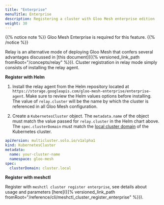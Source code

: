 ```yaml
---
title: "Enterprise"
menuTitle: Enterprise
description: Registering a cluster with Gloo Mesh enterprise edition
weight: 30
---
```


{{% notice note %}} Gloo Mesh Enterprise is required for this feature. {{% /notice %}}

Relay is an alternative mode of deploying Gloo Mesh that confers several advantages discussed in [this document]({{% versioned_link_path fromRoot="/concepts/relay" %}}).
Cluster registration in relay mode simply consists of installing the relay agent.

**Register with Helm**

1. Install the relay agent from the Helm repository located at `https://storage.googleapis.com/gloo-mesh-enterprise/enterprise-agent`.
Make sure to review the Helm values options before installing. The value of `relay.cluster` will
be the name by which the cluster is referenced in all Gloo Mesh configuration.

2. Create a `KubernetesCluster` object. The `metadata.name` of the object must
match the value passed for `relay.cluster` in the Helm chart above. The `spec.clusterDomain` must 
match the [local cluster domain](https://kubernetes.io/docs/tasks/administer-cluster/dns-custom-nameservers/) of the Kubernetes cluster.

```yaml
apiVersion: multicluster.solo.io/v1alpha1
kind: KubernetesCluster
metadata:
  name: your-cluster-name
  namespace: gloo-mesh
spec:
  clusterDomain: cluster.local
```


**Register with meshctl**

Register with `meshctl cluster register enterprise`, see details about usage and parameters [here]({{% versioned_link_path fromRoot="/reference/cli/meshctl_cluster_register_enterprise" %}}).

[comment]: <> (TODO add example command here once https://github.com/solo-io/gloo-mesh/pull/1290 is done)
